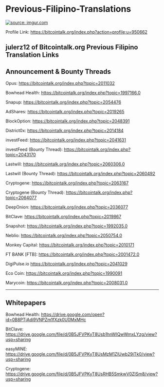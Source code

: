 # Previous-Filipino-Translations
<a href="http://imgur.com/WSwJGG6"><img src="http://i.imgur.com/WSwJGG6.jpg" title="source: imgur.com" /></a>

Profile Link: https://bitcointalk.org/index.php?action=profile;u=950662

julerz12 of Bitcointalk.org Previous Filipino Translation Links
----------------------------------------------------------------------
Announcement & Bounty Threads
----------------------------------------------------------------------
Opus: 
https://bitcointalk.org/index.php?topic=2011032

Bowhead Health:
https://bitcointalk.org/index.php?topic=1997166.0

Snapup:
https://bitcointalk.org/index.php?topic=2054476

AdShares:
https://bitcointalk.org/index.php?topic=2019265

BlockOption:
https://bitcointalk.org/index.php?topic=2048391

District0x:
https://bitcointalk.org/index.php?topic=2014184

investFeed:
https://bitcointalk.org/index.php?topic=2041631

investFeed (Bounty Thread):
https://bitcointalk.org/index.php?topic=2043170

Lastwill:
https://bitcointalk.org/index.php?topic=2060306.0

Lastwill (Bounty Thread):
https://bitcointalk.org/index.php?topic=2060492

Cryptogene:
https://bitcointalk.org/index.php?topic=2063167

Cryptogene (Bounty Thread):
https://bitcointalk.org/index.php?topic=2064077

DeepOnion:
https://bitcointalk.org/index.php?topic=2036077

BitClave:
https://bitcointalk.org/index.php?topic=2019867

Snapshot:
https://bitcointalk.org/index.php?topic=1992035.0

Neblio:
https://bitcointalk.org/index.php?topic=2050754.0

Monkey Capital:
https://bitcointalk.org/index.php?topic=2010171

FT BANK [FTB]:
https://bitcointalk.org/index.php?topic=2001472.0

DigiPulse.io
https://bitcointalk.org/index.php?topic=2041029

Eco Coin:
https://bitcointalk.org/index.php?topic=1990091

Marycoin:
https://bitcointalk.org/index.php?topic=2008031.0

-----------------------------------------------------------------------
Whitepapers
-----------------------------------------------------------------------
Bowhead Health:
https://drive.google.com/open?id=0B8PTjAdi9VNPZm1fXzk0U0MxMHc

BitClave:
https://drive.google.com/file/d/0B5JFVPKyT8Usb1hnWlQwWmxLYzg/view?usp=sharing

easyMINE:
https://drive.google.com/file/d/0B5JFVPKyT8UsMzM1ZlUwb29iTk0/view?usp=sharing

Cryptogene:
https://drive.google.com/file/d/0B5JFVPKyT8UsRHB5SmkwV0ZlSm8/view?usp=sharing
